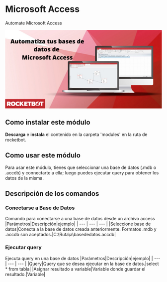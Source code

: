 



# Microsoft Access
  
Automate Microsoft Access  
  
![banner](imgs/Banner_Access.png)
## Como instalar este módulo
  
__Descarga__ e __instala__ el contenido en la carpeta 'modules' en la ruta de rocketbot.  




## Como usar este módulo

Para usar este módulo, tienes que seleccionar una base de datos (.mdb o .accdb) y 
connectarte a ella; luego puedes ejecutar query para obtener los datos de la misma.



## Descripción de los comandos

### Conectarse a Base de Datos
  
Comando para conectarse a una base de datos desde un archivo access
|Parámetros|Descripción|ejemplo|
| --- | --- | --- |
|Seleccione base de datos|Conecta a la base de datos creada anteriormente. Formatos .mdb y .accdb son aceptados.|C:\Ruta\a\basededatos.accdb|

### Ejecutar query
  
Ejecuta query en una base de datos
|Parámetros|Descripción|ejemplo|
| --- | --- | --- |
|Query|Query que se desea ejecutar en la base de datos.|select * from tabla|
|Asignar resultado a variable|Variable donde guardar el resultado.|Variable|
